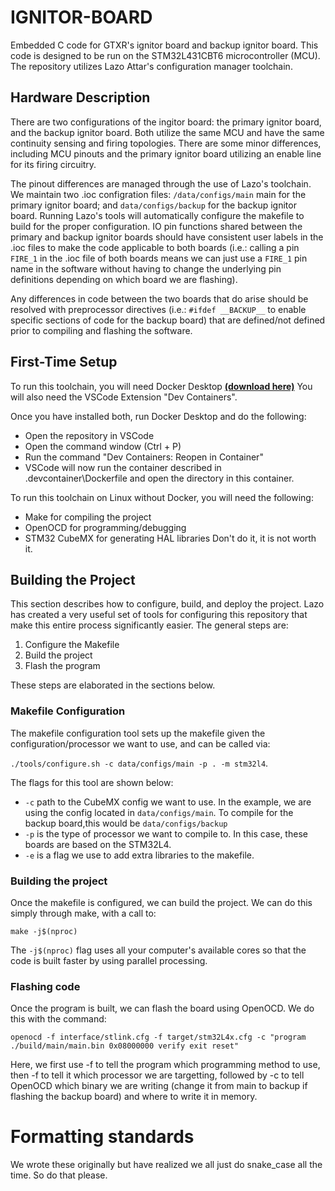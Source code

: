 # IGNITOR-BOARD
Embedded C code for GTXR's ignitor board and backup ignitor board. This code is designed to be run on the STM32L431CBT6 microcontroller (MCU). The repository utilizes Lazo Attar's configuration manager toolchain.

## Hardware Description 
There are two configurations of the ingitor board: the primary ignitor board, and the backup ignitor board. Both utilize the same MCU and have the same continuity sensing and firing topologies. There are some minor differences, including MCU pinouts and the primary ignitor board utilizing an enable line for its firing circuitry. 

The pinout differences are managed through the use of Lazo's toolchain. We maintain two .ioc configration files: `/data/configs/main` main for the primary ignitor board; and `data/configs/backup` for the backup ignitor board. Running Lazo's tools will automatically configure the makefile to build for the proper configuration. IO pin functions shared between the primary and backup ignitor boards should have consistent user labels in the .ioc files to make the code applicable to both boards (i.e.: calling a pin `FIRE_1` in the .ioc file of both boards means we can just use a `FIRE_1` pin name in the software without having to change the underlying pin definitions depending on which board we are flashing). 

Any differences in code between the two boards that do arise should be resolved with preprocessor directives (i.e.: `#ifdef __BACKUP__` to enable specific sections of code for the backup board) that are defined/not defined prior to compiling and flashing the software.

## First-Time Setup
To run this toolchain, you will need Docker Desktop **[(download here)](https://docs.docker.com/get-started/get-docker/)**
You will also need the VSCode Extension "Dev Containers".

Once you have installed both, run Docker Desktop and do the following:
- Open the repository in VSCode
- Open the command window (Ctrl + P)
- Run the command "Dev Containers: Reopen in Container"
- VSCode will now run the container described in .devcontainer\Dockerfile and open the directory in this container.

To run this toolchain on Linux without Docker, you will need the following:
- Make for compiling the project
- OpenOCD for programming/debugging
- STM32 CubeMX for generating HAL libraries
Don't do it, it is not worth it.

## Building the Project
This section describes how to configure, build, and deploy the project. Lazo has created a very useful set of tools for configuring this repository that make this entire process significantly easier. The general steps are: 

1. Configure the Makefile
2. Build the project
3. Flash the program

These steps are elaborated in the sections below.

### Makefile Configuration
The makefile configuration tool sets up the makefile given the configuration/processor we want to use, and can be called via: 

```./tools/configure.sh -c data/configs/main -p . -m stm32l4```. 

The flags for this tool are shown below:

- ```-c``` path to the CubeMX config we want to use. In the example, we are using the config located in ```data/configs/main```. To compile for the backup board,this would be ```data/configs/backup``` 
- ```-p``` is the type of processor we want to compile to. In this case, these boards are based on the STM32L4.
- ```-e``` is a flag we use to add extra libraries to the makefile.

### Building the project
Once the makefile is configured, we can build the project. We can do this simply through make, with a call to: 

```make -j$(nproc)```

The ```-j$(nproc)``` flag uses all your computer's available cores so that the code is built faster by using parallel processing.

### Flashing code
Once the program is built, we can flash the board using OpenOCD. We do this with the command: 

```openocd -f interface/stlink.cfg -f target/stm32L4x.cfg -c "program ./build/main/main.bin 0x08000000 verify exit reset"```

Here, we first use -f to tell the program which programming method to use, then -f to tell it which processor we are targetting, followed by -c to tell OpenOCD which binary we are writing (change it from main to backup if flashing the backup board) and where to write it in memory. 

# Formatting standards
We wrote these originally but have realized we all just do snake_case all the time. So do that please.